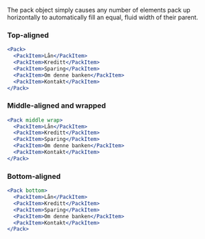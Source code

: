 The pack object simply causes any number of elements pack up horizontally to automatically fill an equal, fluid width of their parent.

### Top-aligned

```jsx
<Pack>
  <PackItem>Lån</PackItem>
  <PackItem>Kreditt</PackItem>
  <PackItem>Sparing</PackItem>
  <PackItem>Om denne banken</PackItem>
  <PackItem>Kontakt</PackItem>
</Pack>
```

### Middle-aligned and wrapped

```jsx
<Pack middle wrap>
  <PackItem>Lån</PackItem>
  <PackItem>Kreditt</PackItem>
  <PackItem>Sparing</PackItem>
  <PackItem>Om denne banken</PackItem>
  <PackItem>Kontakt</PackItem>
</Pack>
```

### Bottom-aligned

```jsx
<Pack bottom>
  <PackItem>Lån</PackItem>
  <PackItem>Kreditt</PackItem>
  <PackItem>Sparing</PackItem>
  <PackItem>Om denne banken</PackItem>
  <PackItem>Kontakt</PackItem>
</Pack>
```
